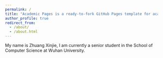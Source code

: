 ```yaml
---
permalink: /
title: "Academic Pages is a ready-to-fork GitHub Pages template for academic personal websites"
author_profile: true
redirect_from: 
  - /about/
  - /about.html
---
```


My name is Zhuang Xinjie, I am currently a senior student in the School of Computer Science at Wuhan University. 
